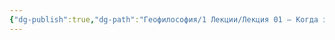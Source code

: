 ```yaml
---
{"dg-publish":true,"dg-path":"Геофилософия/1 Лекции/Лекция 01 – Когда закончилась Земля","permalink":"/geofilosofiya/1-lekczii/lekcziya-01-kogda-zakonchilas-zemlya/"}
---
```



